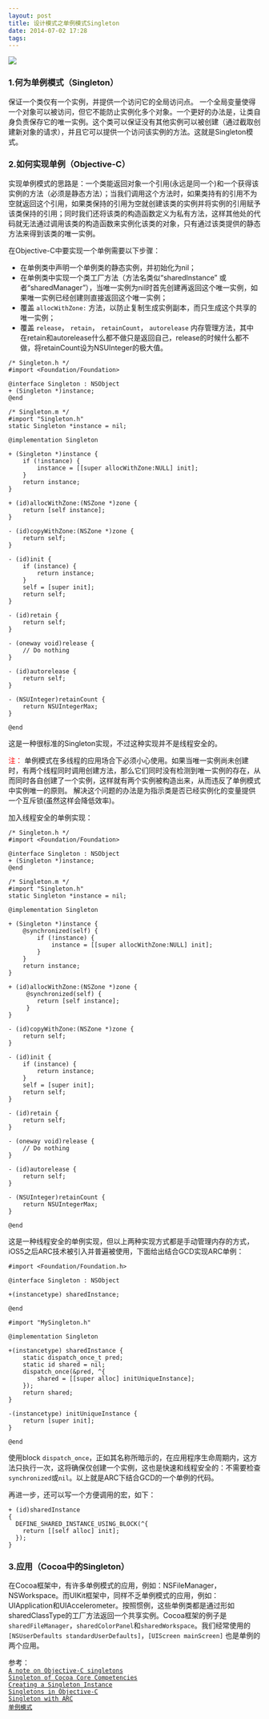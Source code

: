 ```yaml
---
layout: post
title: 设计模式之单例模式Singleton
date: 2014-07-02 17:28
tags:
---
```

![](/assets/images/2014/07/singleton.jpg)

### 1.何为单例模式（Singleton）
保证一个类仅有一个实例，并提供一个访问它的全局访问点。
一个全局变量使得一个对象可以被访问，但它不能防止实例化多个对象。一个更好的办法是，让类自身负责保存它的唯一实例。这个类可以保证没有其他实例可以被创建（通过截取创建新对象的请求），并且它可以提供一个访问该实例的方法。这就是Singleton模式。

### 2.如何实现单例（Objective-C）
实现单例模式的思路是：一个类能返回对象一个引用(永远是同一个)和一个获得该实例的方法（必须是静态方法）；当我们调用这个方法时，如果类持有的引用不为空就返回这个引用，如果类保持的引用为空就创建该类的实例并将实例的引用赋予该类保持的引用；同时我们还将该类的构造函数定义为私有方法，这样其他处的代码就无法通过调用该类的构造函数来实例化该类的对象，只有通过该类提供的静态方法来得到该类的唯一实例。

在Objective-C中要实现一个单例需要以下步骤：

* 在单例类中声明一个单例类的静态实例，并初始化为nil；
* 在单例类中实现一个类工厂方法（方法名类似“sharedInstance” 或者“sharedManager”），当唯一实例为nil时首先创建再返回这个唯一实例，如果唯一实例已经创建则直接返回这个唯一实例；
* 覆盖 `allocWithZone:` 方法，以防止复制生成实例副本，而只生成这个共享的唯一实例；
* 覆盖 `release`， `retain`， `retainCount`， `autorelease` 内存管理方法，其中在retain和autorelease什么都不做只是返回自己，release的时候什么都不做，将retainCount设为NSUInteger的极大值。

```
/* Singleton.h */
#import <Foundation/Foundation>

@interface Singleton : NSObject
+ (Singleton *)instance;
@end

/* Singleton.m */
#import "Singleton.h"
static Singleton *instance = nil;

@implementation Singleton

+ (Singleton *)instance {
    if (!instance) {
        instance = [[super allocWithZone:NULL] init];
    }
    return instance;
}

+ (id)allocWithZone:(NSZone *)zone {
    return [self instance];
}

- (id)copyWithZone:(NSZone *)zone {
    return self;
}

- (id)init {
    if (instance) {
        return instance;
    }
    self = [super init];
    return self;
}

- (id)retain {
    return self;
}

- (oneway void)release {
    // Do nothing
}

- (id)autorelease {
    return self;
}

- (NSUInteger)retainCount {
    return NSUIntegerMax;
}

@end
```

这是一种很标准的Singleton实现，不过这种实现并不是线程安全的。

<font color='red'>注：</font> 单例模式在多线程的应用场合下必须小心使用。如果当唯一实例尚未创建时，有两个线程同时调用创建方法，那么它们同时没有检测到唯一实例的存在，从而同时各自创建了一个实例，这样就有两个实例被构造出来，从而违反了单例模式中实例唯一的原则。 解决这个问题的办法是为指示类是否已经实例化的变量提供一个互斥锁(虽然这样会降低效率)。

加入线程安全的单例实现：

```
/* Singleton.h */
#import <Foundation/Foundation>

@interface Singleton : NSObject
+ (Singleton *)instance;
@end

/* Singleton.m */
#import "Singleton.h"
static Singleton *instance = nil;

@implementation Singleton

+ (Singleton *)instance {
    @synchronized(self) {
    	if (!instance) {
        	instance = [[super allocWithZone:NULL] init];
    	}
    }
    return instance;
}

+ (id)allocWithZone:(NSZone *)zone {
	 @synchronized(self) {  
     	return [self instance];
     }
}

- (id)copyWithZone:(NSZone *)zone {
    return self;
}

- (id)init {
    if (instance) {
        return instance;
    }
    self = [super init];
    return self;
}

- (id)retain {
    return self;
}

- (oneway void)release {
    // Do nothing
}

- (id)autorelease {
    return self;
}

- (NSUInteger)retainCount {
    return NSUIntegerMax;
}

@end
```
这是一种线程安全的单例实现，但以上两种实现方式都是手动管理内存的方式，iOS5之后ARC技术被引入并普遍被使用，下面给出结合GCD实现ARC单例：

```
#import <Foundation/Foundation.h>

@interface Singleton : NSObject

+(instancetype) sharedInstance;

@end

#import "MySingleton.h"

@implementation Singleton

+(instancetype) sharedInstance {
    static dispatch_once_t pred;
    static id shared = nil;
    dispatch_once(&pred, ^{
        shared = [[super alloc] initUniqueInstance];
    });
    return shared;
}

-(instancetype) initUniqueInstance {
    return [super init];
}

@end
```
使用block `dispatch_once`，正如其名称所暗示的，在应用程序生命周期内，这方法只执行一次，这将确保仅创建一个实例，这也是快速和线程安全的：不需要检查`synchronized`或`nil`。以上就是ARC下结合GCD的一个单例的代码。

再进一步，还可以写一个方便调用的宏，如下：

```
+ (id)sharedInstance
{
  DEFINE_SHARED_INSTANCE_USING_BLOCK(^{
    return [[self alloc] init];
  });
}
```

### 3.应用（Cocoa中的Singleton）
在Cocoa框架中，有许多单例模式的应用，例如：NSFileManager，NSWorkspace。而UIKit框架中，同样不乏单例模式的应用，例如：UIApplication和UIAccelerometer。按照惯例，这些单例类都是通过形如sharedClassType的工厂方法返回一个共享实例。Cocoa框架的例子是`sharedFileManager`，`sharedColorPanel`和`sharedWorkspace`。我们经常使用的`[NSUserDefaults standardUserDefaults]`，`[UIScreen mainScreen]` 也是单例的两个应用。


参考：  <br/>
[`A note on Objective-C singletons`](http://lukeredpath.co.uk/blog/2011/07/01/a-note-on-objective-c-singletons/)  <br/>
[`Singleton of Cocoa Core Competencies`](https://developer.apple.com/library/mac/documentation/General/Conceptual/DevPedia-CocoaCore/Singleton.html)  <br/>
[`Creating a Singleton Instance`](https://developer.apple.com/legacy/library/documentation/Cocoa/Conceptual/CocoaFundamentals/CocoaObjects/CocoaObjects.html#//apple_ref/doc/uid/TP40002974-CH4-SW32)  <br/>
[`Singletons in Objective-C`](http://www.galloway.me.uk/tutorials/singleton-classes/)  <br/>
[`Singleton with ARC`](http://stackoverflow.com/questions/7997594/singleton-with-arc)  <br/>
[`单例模式`](http://zh.wikipedia.org/zh/%E5%8D%95%E4%BE%8B%E6%A8%A1%E5%BC%8F)

